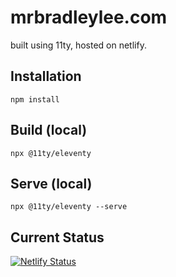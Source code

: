 # mrbradleylee.com

built using 11ty, hosted on netlify.

## Installation

```
npm install
```

## Build (local)

```
npx @11ty/eleventy
```

## Serve (local)

```
npx @11ty/eleventy --serve
```

## Current Status

[![Netlify Status](https://api.netlify.com/api/v1/badges/e0bcb181-0520-411a-9235-b363016cef0f/deploy-status)](https://app.netlify.com/sites/mrbradleylee/deploys)
